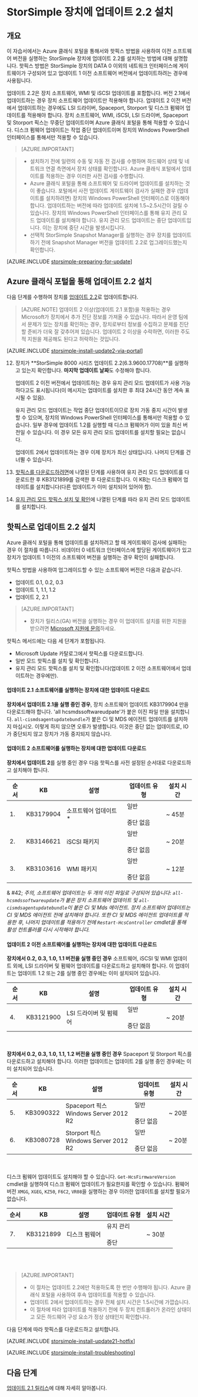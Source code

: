 <properties
   pageTitle="StorSimple 장치에 업데이트 2.2 설치 | Microsoft Azure"
   description="StorSimple 8000 시리즈 장치에서 StorSimple 8000 시리즈 업데이트 2.2를 설치하는 방법에 대해 설명합니다."
   services="storsimple"
   documentationCenter="NA"
   authors="alkohli"
   manager="carmonm"
   editor="" />
<tags
   ms.service="storsimple"
   ms.devlang="NA"
   ms.topic="article"
   ms.tgt_pltfrm="NA"
   ms.workload="TBD"
   ms.date="08/02/2016"
   ms.author="alkohli" />

# StorSimple 장치에 업데이트 2.2 설치

## 개요

이 자습서에서는 Azure 클래식 포털을 통해서와 핫픽스 방법을 사용하여 이전 소프트웨어 버전을 실행하는 StorSimple 장치에 업데이트 2.2를 설치하는 방법에 대해 설명합니다. 핫픽스 방법은 StorSimple 장치의 DATA 0 이외의 네트워크 인터페이스에 게이트웨이가 구성되어 있고 업데이트 1 이전 소프트웨어 버전에서 업데이트하려는 경우에 사용됩니다.

업데이트 2.2은 장치 소프트웨어, WMI 및 iSCSI 업데이트를 포함합니다. 버전 2.1에서 업데이트하는 경우 장치 소프트웨어 업데이트만 적용해야 합니다. 업데이트 2 이전 버전에서 업데이트하는 경우에도 LSI 드라이버, Spaceport, Storport 및 디스크 펌웨어 업데이트를 적용해야 합니다. 장치 소프트웨어, WMI, iSCSI, LSI 드라이버, Spaceport 및 Storport 픽스는 무중단 업데이트이며 Azure 클래식 포털을 통해 적용할 수 있습니다. 디스크 펌웨어 업데이트는 작업 중단 업데이트이며 장치의 Windows PowerShell 인터페이스를 통해서만 적용할 수 있습니다.

> [AZURE.IMPORTANT]

> - 설치하기 전에 일련의 수동 및 자동 전 검사를 수행하며 하드웨어 상태 및 네트워크 연결 측면에서 장치 상태를 확인합니다. Azure 클래식 포털에서 업데이트를 적용하는 경우 이러한 사전 검사를 수행합니다.
> - Azure 클래식 포털을 통해 소프트웨어 및 드라이버 업데이트를 설치하는 것이 좋습니다. 포털에서 사전 업데이트 게이트웨이 검사가 실패한 경우 (업데이트를 설치하려면) 장치의 Windows PowerShell 인터페이스로 이동해야 합니다. 업데이트하는 버전에 따라 업데이트 설치에 1.5~2.5시간이 걸릴 수 있습니다. 장치의 Windows PowerShell 인터페이스를 통해 유지 관리 모드 업데이트를 설치해야 합니다. 유지 관리 모드 업데이트는 중단 업데이트입니다. 이는 장치에 중단 시간을 발생시킵니다.
> - 선택적 StorSimple Snapshot Manager를 실행하는 경우 장치를 업데이트하기 전에 Snapshot Manager 버전을 업데이트 2.2로 업그레이드했는지 확인합니다.

[AZURE.INCLUDE [storsimple-preparing-for-update](../../includes/storsimple-preparing-for-updates.md)]

## Azure 클래식 포털을 통해 업데이트 2.2 설치

다음 단계를 수행하여 장치를 [업데이트 2.2](storsimple-update21-release-notes.md)로 업데이트합니다.


> [AZURE.NOTE]
업데이트 2 이상(업데이트 2.1 포함)을 적용하는 경우 Microsoft가 장치에서 추가 진단 정보를 가져올 수 있습니다. 따라서 운영 팀에서 문제가 있는 장치를 확인하는 경우, 장치로부터 정보를 수집하고 문제를 진단할 준비가 더욱 잘 갖추어져 있습니다. 업데이트 2 이상을 수락하면, 이러한 주도적 지원을 제공해도 된다고 허락하는 것입니다.

[AZURE.INCLUDE [storsimple-install-update2-via-portal](../../includes/storsimple-install-update2-via-portal.md)]

12. 장치가 **StorSimple 8000 시리즈 업데이트 2.2(6.3.9600.17708)**를 실행하고 있는지 확인합니다. **마지막 업데이트 날짜**도 수정해야 합니다.

	업데이트 2 이전 버전에서 업데이트하는 경우 유지 관리 모드 업데이트가 사용 가능하다고도 표시됩니다(이 메시지는 업데이트를 설치한 후 최대 24시간 동안 계속 표시될 수 있음).

    유지 관리 모드 업데이트는 작업 중단 업데이트이므로 장치 가동 중지 시간이 발생할 수 있으며, 장치의 Windows PowerShell 인터페이스를 통해서만 적용할 수 있습니다. 일부 경우에 업데이트 1.2를 실행할 때 디스크 펌웨어가 이미 있을 최신 버전일 수 있습니다. 이 경우 모든 유지 관리 모드 업데이트를 설치할 필요는 없습니다.

	업데이트 2에서 업데이트하는 경우 이제 장치가 최신 상태입니다. 나머지 단계를 건너뛸 수 있습니다.

13. [핫픽스를 다운로드하려면](#to-download-hotfixes)에 나열된 단계를 사용하여 유지 관리 모드 업데이트를 다운로드한 후 KB3121899를 검색한 후 다운로드합니다. 이 KB는 디스크 펌웨어 업데이트를 설치합니다(다른 업데이트가 이미 설치되어 있어야 함).

13. [유지 관리 모드 핫픽스 설치 및 확인](#to-install-and-verify-maintenance-mode-hotfixes)에 나열된 단계를 따라 유지 관리 모드 업데이트를 설치합니다.

  

## 핫픽스로 업데이트 2.2 설치

Azure 클래식 포털을 통해 업데이트를 설치하려고 할 때 게이트웨이 검사에 실패하는 경우 이 절차를 따릅니다. 비데이터 0 네트워크 인터페이스에 할당된 게이트웨이가 있고 장치가 업데이트 1 이전의 소프트웨어 버전을 실행하는 경우 확인이 실패합니다.

핫픽스 방법을 사용하여 업그레이드할 수 있는 소프트웨어 버전은 다음과 같습니다.

- 업데이트 0.1, 0.2, 0.3
- 업데이트 1, 1.1, 1.2
- 업데이트 2, 2.1

> [AZURE.IMPORTANT]
>
> - 장치가 릴리스(GA) 버전을 실행하는 경우 이 업데이트 설치를 위한 지원을 받으려면 [Microsoft 지원에 문의](storsimple-contact-microsoft-support.md)하세요.

핫픽스 메서드에는 다음 세 단계가 포함됩니다.

- Microsoft Update 카탈로그에서 핫픽스를 다운로드합니다.
- 일반 모드 핫픽스를 설치 및 확인합니다.
- 유지 관리 모드 핫픽스를 설치 및 확인합니다(업데이트 2 이전 소프트웨어에서 업데이트하는 경우에만).

#### 업데이트 2.1 소프트웨어를 실행하는 장치에 대한 업데이트 다운로드

**장치에서 업데이트 2.1을 실행 중인 경우**, 장치 소프트웨어 업데이트 KB3179904 만을 다운로드해야 합니다. 'all hcsmdssoftwareudpate'가 붙은 이진 파일 만을 설치합니다. `all-cismdsagentupdatebundle`가 붙은 Ci 및 MDS 에이전트 업데이트를 설치하지 마십시오. 이렇게 하지 않으면 오류가 발생합니다. 이것은 중단 없는 업데이트로, IO가 중단되지 않고 장치가 가동 중지되지 않습니다.


#### 업데이트 2 소프트웨어를 실행하는 장치에 대한 업데이트 다운로드

**장치에서 업데이트 2**를 실행 중인 경우 다음 핫픽스를 사전 설정된 순서대로 다운로드하고 설치해야 합니다.

| 순서 | KB | 설명 | 업데이트 유형 | 설치 시간 |
|--------|-----------|-------------------------|------------- |-------------|
| 1\. | KB3179904 | 소프트웨어 업데이트 &#42; | 일반 <br></br>중단 없음 | ~ 45분 |
| 2\. | KB3146621 | iSCSI 패키지 | 일반 <br></br>중단 없음 | ~ 20분 |
| 3\. | KB3103616 | WMI 패키지 | 일반 <br></br>중단 없음 | ~ 12분 |


 & #42; *주의, 소프트웨어 업데이트는 두 개의 이진 파일로 구성되어 있습니다: `all-hcsmdssoftwareupdate`가 붙은 장치 소프트웨어 업데이트 및 `all-cismdsagentupdatebundle`이 붙은 Ci 및 Mds 에이전트. 장치 소프트웨어 업데이트는 CI 및 MDS 에이전트 전에 설치해야 합니다. 또한 CI 및 MDS 에이전트 업데이트를 적용한 후, 나머지 업데이트를 적용하기 전에 `Restart-HcsController` cmdlet을 통해 활성 컨트롤러를 다시 시작해야 합니다.*

#### 업데이트 2 이전 소프트웨어를 실행하는 장치에 대한 업데이트 다운로드

**장치에서 0.2, 0.3, 1.0, 1.1 버전을 실행 중인 경우** 소프트웨어, iSCSI 및 WMI 업데이트 외에, LSI 드라이버 및 펌웨어 업데이트를 다운로드하고 설치해야 합니다. 이 업데이트는 업데이트 1.2 또는 2를 실행 중인 경우에는 이미 설치되어 있습니다.
 
| 순서 | KB | 설명 | 업데이트 유형 | 설치 시간 |
|--------|-----------|-------------------------|------------- |-------------|
| 4\. | KB3121900 | LSI 드라이버 및 펌웨어 | 일반 <br></br>중단 없음 | ~ 20분 |


<br></br> **장치에서 0.2, 0.3, 1.0, 1.1, 1.2 버전을 실행 중인 경우** Spaceport 및 Storport 픽스를 다운로드하고 설치해야 합니다. 이러한 업데이트는 업데이트 2를 실행 중인 경우에는 이미 설치되어 있습니다.

| 순서 | KB | 설명 | 업데이트 유형 | 설치 시간 |
|--------|-----------|-------------------------|------------- |-------------|
| 5\. | KB3090322 | Spaceport 픽스 </br> Windows Server 2012 R2 | 일반 <br></br>중단 없음 | ~ 20분 |
| 6\. | KB3080728 | Storport 픽스 </br> Windows Server 2012 R2 | 일반 <br></br>중단 없음 | ~ 20분 |



<br></br> 디스크 펌웨어 업데이트도 설치해야 할 수 있습니다. `Get-HcsFirmwareVersion` cmdlet을 실행하여 디스크 펌웨어 업데이트가 필요한지를 확인할 수 있습니다. 펌웨어 버전 `XMGG`, `XGEG`, `KZ50`, `F6C2`, `VR08`을 실행하는 경우 이러한 업데이트를 설치할 필요가 없습니다.


| 순서 | KB | 설명 | 업데이트 유형 | 설치 시간 |
|--------|-----------|-------------------------|------------- |-------------|
| 7\. | KB3121899 | 디스크 펌웨어 | 유지 관리 <br></br>중단 | ~ 30분 |
 
<br></br>

> [AZURE.IMPORTANT]
>
> - 이 절차는 업데이트 2.2에만 적용하도록 한 번만 수행해야 됩니다. Azure 클래식 포털을 사용하여 후속 업데이트를 적용할 수 있습니다.
> - 업데이트 2에서 업데이트하는 경우 전체 설치 시간은 1.5시간에 가깝습니다.
> - 이 절차에 따라 업데이트를 적용하기 전에 두 장치 컨트롤러가 온라인 상태이고 모든 하드웨어 구성 요소가 정상 상태인지 확인합니다.

다음 단계에 따라 핫픽스를 다운로드하고 설치합니다.

[AZURE.INCLUDE [storsimple-install-update21-hotfix](../../includes/storsimple-install-update21-hotfix.md)]

[AZURE.INCLUDE [storsimple-install-troubleshooting](../../includes/storsimple-install-troubleshooting.md)]

## 다음 단계

[업데이트 2.1 릴리스](storsimple-update21-release-notes.md)에 대해 자세히 알아봅니다.

<!---HONumber=AcomDC_0803_2016-->